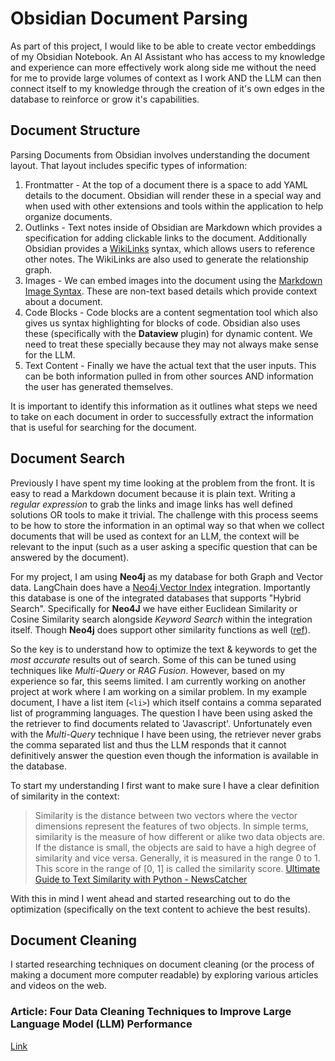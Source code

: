 # Obsidian Document Parsing

As part of this project, I would like to be able to create vector embeddings of my Obsidian Notebook.  An AI Assistant who has access to my knowledge and experience can more effectively work along side me without the need for me to provide large volumes of context as I work AND the LLM can then connect itself to my knowledge through the creation of it's own edges in the database to reinforce or grow it's capabilities.

## Document Structure

Parsing Documents from Obsidian involves understanding the document layout.  That layout includes specific types of information:

1. Frontmatter - At the top of a document there is a space to add YAML details to the document.  Obsidian will render these in a special way and when used with other extensions and tools within the application to help organize documents.
2. Outlinks - Text notes inside of Obsidian are Markdown which provides a specification for adding clickable links to the document.  Additionally Obsidian provides a [WikiLinks](https://help.obsidian.md/Linking+notes+and+files/Internal+links) syntax, which allows users to reference other notes.  The WikiLinks are also used to generate the relationship graph.
3. Images - We can embed images into the document using the [Markdown Image Syntax](https://spec.commonmark.org/0.31.2/#images).  These are non-text based details which provide context about a document.
4. Code Blocks - Code blocks are a content segmentation tool which also gives us syntax highlighting for blocks of code.  Obsidian also uses these (specifically with the **Dataview** plugin) for dynamic content.  We need to treat these specially because they may not always make sense for the LLM.
5. Text Content - Finally we have the actual text that the user inputs.  This can be both information pulled in from other sources AND information the user has generated themselves.

It is important to identify this information as it outlines what steps we need to take on each document in order to successfully extract the information that is useful for searching for the document.

## Document Search

Previously I have spent my time looking at the problem from the front.  It is easy to read a Markdown document because it is plain text.  Writing a _regular expression_ to grab the links and image links has well defined solutions OR tools to make it trivial.  The challenge with this process seems to be how to store the information in an optimal way so that when we collect documents that will be used as context for an LLM, the context will be relevant to the input (such as a user asking a specific question that can be answered by the document).

For my project, I am using **Neo4j** as my database for both Graph and Vector data.  LangChain does have a [Neo4j Vector Index](https://python.langchain.com/v0.2/docs/integrations/vectorstores/neo4jvector/) integration.  Importantly this database is one of the integrated databases that supports "Hybrid Search".  Specifically for **Neo4J** we have either Euclidean Similarity or Cosine Similarity search alongside _Keyword Search_ within the integration itself.  Though **Neo4j** does support other similarity functions as well ([ref](https://neo4j.com/docs/graph-data-science/current/algorithms/similarity-functions/)).

So the key is to understand how to optimize the text & keywords to get the _most accurate_ results out of search.  Some of this can be tuned using techniques like _Multi-Query_ or _RAG Fusion_.  However, based on my experience so far, this seems limited.  I am currently working on another project at work where I am working on a similar problem.  In my example document, I have a list item (`<li>`) which itself contains a comma separated list of programming languages.  The question I have been using asked the the retriever to find documents related to 'Javascript'.  Unfortunately even with the _Multi-Query_ technique I have been using, the retriever never grabs the comma separated list and thus the LLM responds that it cannot definitively answer the question even though the information is available in the database.

To start my understanding I first want to make sure I have a clear definition of similarity in the context:

> Similarity is the distance between two vectors where the vector dimensions represent the features of two objects. In simple terms, similarity is the measure of how different or alike two data objects are. If the distance is small, the objects are said to have a high degree of similarity and vice versa. Generally, it is measured in the range 0 to 1. This score in the range of [0, 1] is called the similarity score. [Ultimate Guide to Text Similarity with Python - NewsCatcher](https://www.newscatcherapi.com/blog/ultimate-guide-to-text-similarity-with-python)

With this in mind I went ahead and started researching out to do the optimization (specifically on the text content to achieve the best results).

## Document Cleaning

I started researching techniques on document cleaning (or the process of making a document more computer readable) by exploring various articles and videos on the web.

### Article: Four Data Cleaning Techniques to Improve Large Language Model (LLM) Performance

[Link](https://medium.com/intel-tech/four-data-cleaning-techniques-to-improve-large-language-model-llm-performance-77bee9003625)

